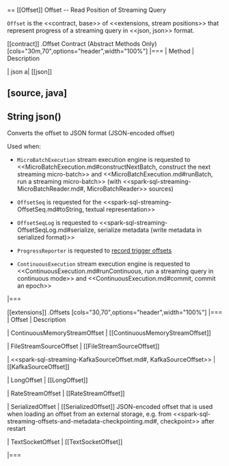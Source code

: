 == [[Offset]] Offset -- Read Position of Streaming Query

`Offset` is the <<contract, base>> of <<extensions, stream positions>> that represent progress of a streaming query in <<json, json>> format.

[[contract]]
.Offset Contract (Abstract Methods Only)
[cols="30m,70",options="header",width="100%"]
|===
| Method
| Description

| json
a| [[json]]

[source, java]
----
String json()
----

Converts the offset to JSON format (JSON-encoded offset)

Used when:

* `MicroBatchExecution` stream execution engine is requested to <<MicroBatchExecution.md#constructNextBatch, construct the next streaming micro-batch>> and <<MicroBatchExecution.md#runBatch, run a streaming micro-batch>> (with <<spark-sql-streaming-MicroBatchReader.md#, MicroBatchReader>> sources)

* `OffsetSeq` is requested for the <<spark-sql-streaming-OffsetSeq.md#toString, textual representation>>

* `OffsetSeqLog` is requested to <<spark-sql-streaming-OffsetSeqLog.md#serialize, serialize metadata (write metadata in serialized format)>>

* `ProgressReporter` is requested to [record trigger offsets](monitoring/ProgressReporter.md#recordTriggerOffsets)

* `ContinuousExecution` stream execution engine is requested to <<ContinuousExecution.md#runContinuous, run a streaming query in continuous mode>> and <<ContinuousExecution.md#commit, commit an epoch>>

|===

[[extensions]]
.Offsets
[cols="30,70",options="header",width="100%"]
|===
| Offset
| Description

| ContinuousMemoryStreamOffset
| [[ContinuousMemoryStreamOffset]]

| FileStreamSourceOffset
| [[FileStreamSourceOffset]]

| <<spark-sql-streaming-KafkaSourceOffset.md#, KafkaSourceOffset>>
| [[KafkaSourceOffset]]

| LongOffset
| [[LongOffset]]

| RateStreamOffset
| [[RateStreamOffset]]

| SerializedOffset
| [[SerializedOffset]] JSON-encoded offset that is used when loading an offset from an external storage, e.g. from <<spark-sql-streaming-offsets-and-metadata-checkpointing.md#, checkpoint>> after restart

| TextSocketOffset
| [[TextSocketOffset]]

|===
